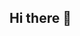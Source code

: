 ## Hi there 👋

<!--
**rahulghimire77/rahulghimire77** is a ✨ _special_ ✨ repository because its `README.md` (this file) appears on your GitHub profile.

Here are some ideas to get you started:

- 🔭 I’m currently pursuing my Master's degree in Energy Engineering under HySET erasmus mundus program. 
- 🌱 I’m currently learning machine larning and data analysis
- 📫 You can reach me via my email: rahulghimire77@gmail.com
- 😄 Pronouns: He/Him
- ⚡ I Love learning new things and exploring new domains. 
-->
